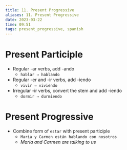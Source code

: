 ```yaml
---
title: 11. Present Progressive
aliases: 11. Present Progressive
date: 2023-03-22
time: 09:51
tags: present_progressive, spanish
---
```


# Present Participle

- Regular -ar verbs, add -ando
    - `hablar ⇒ hablando`
- Regular -er and -ir verbs, add -iendo
    - `vivir ⇒ viviendo`
- Irregular -ir verbs, convert the stem and add -iendo
    - `dormir ⇒ durmiendo`

# Present Progressive

- Combine form of `estar` with present participle
    - `Maria y Carmen están hablando con nosotros`
    - *Maria and Carmen are talking to us*